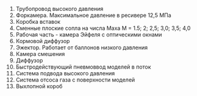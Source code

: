 1. Трубопровод высокого давления
1. Форкамера. Максимальное давление в ресивере 12,5&nbsp;МПа 
1. Коробка вставок
1. Сменные плоские сопла на числа Маха M&nbsp;=&nbsp;1.5;&nbsp;2;&nbsp;2,5;&nbsp;3,0;&nbsp;3,5;&nbsp;4,0
1. Рабочая часть - камера Эйфеля с оптическими окнами
1. Кормовой диффузор
1. Эжектор. Работает от баллонов низкого давления
1. Камера смешения
1. Диффузор
1. Быстродействующий пневмоввод моделей в поток
1. Система подвода высокого давления
1. Система отсоса газа с поверхности моделей
1. Выхлопной короб

